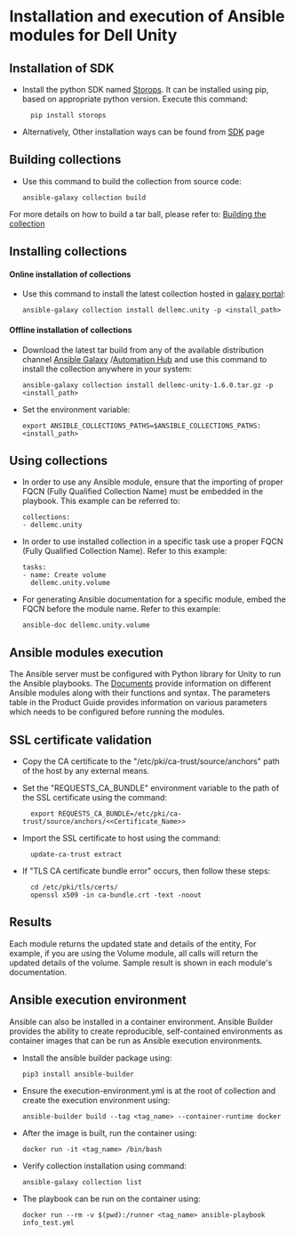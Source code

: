 <!--
Copyright (c) 2022 Dell Inc., or its subsidiaries. All Rights Reserved.

Licensed under the Apache License, Version 2.0 (the "License");
you may not use this file except in compliance with the License.
You may obtain a copy of the License at

    http://www.apache.org/licenses/LICENSE-2.0
-->

# Installation and execution of Ansible modules for Dell Unity

## Installation of SDK
* Install the python SDK named [Storops](https://pypi.org/project/storops/). It can be installed using pip, based on appropriate python version. Execute this command:

        pip install storops

* Alternatively, Other installation ways can be found from [SDK](https://github.com/emc-openstack/storops#readme) page

## Building collections
  * Use this command to build the collection from source code:

        ansible-galaxy collection build

   For more details on how to build a tar ball, please refer to: [Building the collection](https://docs.ansible.com/ansible/latest/dev_guide/developing_collections_distributing.html#building-your-collection-tarball)

## Installing collections

#### Online installation of collections
  * Use this command to install the latest collection hosted in [galaxy portal](https://galaxy.ansible.com/dellemc/unity):

        ansible-galaxy collection install dellemc.unity -p <install_path>

#### Offline installation of collections

  * Download the latest tar build from any of the available distribution channel [Ansible Galaxy](https://galaxy.ansible.com/dellemc/unity) /[Automation Hub](https://console.redhat.com/ansible/automation-hub/repo/published/dellemc/unity) and use this command to install the collection anywhere in your system:

        ansible-galaxy collection install dellemc-unity-1.6.0.tar.gz -p <install_path>

  * Set the environment variable:

        export ANSIBLE_COLLECTIONS_PATHS=$ANSIBLE_COLLECTIONS_PATHS:<install_path>

## Using collections

  * In order to use any Ansible module, ensure that the importing of proper FQCN (Fully Qualified Collection Name) must be embedded in the playbook.
   This example can be referred to:

        collections:
        - dellemc.unity

  * In order to use installed collection in a specific task use a proper FQCN (Fully Qualified Collection Name). Refer to this example:

        tasks:
        - name: Create volume
          dellemc.unity.volume

  * For generating Ansible documentation for a specific module, embed the FQCN  before the module name. Refer to this example:

        ansible-doc dellemc.unity.volume


## Ansible modules execution

The Ansible server must be configured with Python library for Unity to run the Ansible playbooks. The [Documents](https://github.com/dell/ansible-unity/blob/1.6.0/docs/) provide information on different Ansible modules along with their functions and syntax. The parameters table in the Product Guide provides information on various parameters which needs to be configured before running the modules.

## SSL certificate validation

* Copy the CA certificate to the "/etc/pki/ca-trust/source/anchors" path of the host by any external means.
* Set the "REQUESTS_CA_BUNDLE" environment variable to the path of the SSL certificate using the command:

        export REQUESTS_CA_BUNDLE=/etc/pki/ca-trust/source/anchors/<<Certificate_Name>>
* Import the SSL certificate to host using the command:

        update-ca-trust extract
* If "TLS CA certificate bundle error" occurs, then follow these steps:

        cd /etc/pki/tls/certs/
        openssl x509 -in ca-bundle.crt -text -noout

## Results
Each module returns the updated state and details of the entity, For example, if you are using the Volume module, all calls will return the updated details of the volume. Sample result is shown in each module's documentation.

## Ansible execution environment
Ansible can also be installed in a container environment. Ansible Builder provides the ability to create reproducible, self-contained environments as container images that can be run as Ansible execution environments.
* Install the ansible builder package using:

      pip3 install ansible-builder
* Ensure the execution-environment.yml is at the root of collection and create the execution environment using:

      ansible-builder build --tag <tag_name> --container-runtime docker
* After the image is built, run the container using:

      docker run -it <tag_name> /bin/bash
* Verify collection installation using command:

      ansible-galaxy collection list
* The playbook can be run on the container using:

      docker run --rm -v $(pwd):/runner <tag_name> ansible-playbook info_test.yml
